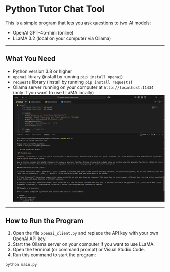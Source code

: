 # Python Tutor Chat Tool

This is a simple program that lets you ask questions to two AI models:

- OpenAI GPT-4o-mini (online)  
- LLaMA 3.2 (local on your computer via Ollama)

---

## What You Need

- Python version 3.8 or higher  
- `openai` library (install by running `pip install openai`)  
- `requests` library (install by running `pip install requests`)  
- Ollama server running on your computer at `http://localhost:11434` (only if you want to use LLaMA locally)![Output Example](images/output_example.png)



---

## How to Run the Program

1. Open the file `openai_client.py` and replace the API key with your own OpenAI API key.  
2. Start the Ollama server on your computer if you want to use LLaMA.  
3. Open the terminal (or command prompt) or Visual Studio Code.  
4. Run this command to start the program:

```bash
python main.py


